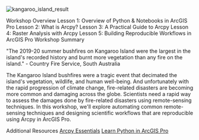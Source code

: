 ![kangaroo_island_result](https://github.com/cwaltsgeo/arcpy_workshop/assets/146869868/6e0304ce-2778-46eb-a504-e026adb828e8)

Workshop Overview
Lesson 1: Overview of Python & Notebooks in ArcGIS Pro
Lesson 2: What is Arcpy?
Lesson 3: A Practical Guide to Arcpy
Lesson 4: Raster Analysis with Arcpy
Lesson 5: Building Reproducible Workflows in ArcGIS Pro
Workshop Summary

"The 2019-20 summer bushfires on Kangaroo Island were the largest in the island's recorded history and burnt more vegetation than any fire on the island." - Country Fire Service, South Australia

The Kangaroo Island bushfires were a tragic event that decimated the island's vegetation, wildlife, and human well-being. And unfortunately with the rapid progression of climate change, fire-related disasters are becoming more common and damaging across the globe. Scientists need a rapid way to assess the damages done by fire-related disasters using remote-sensing techniques. In this workshop, we'll explore automating common remote-sensing techniques and designing scientific workflows that are reproducible using Arcpy in ArcGIS Pro.

Additional Resources
[Arcpy Essentials](https://www.esri.com/training/catalog/5e7a48e6a662e60f85592a97/arcpy-essentials/)
[Learn Python in ArcGIS Pro](https://learn.arcgis.com/en/paths/learn-python-in-arcgis-pro/)
